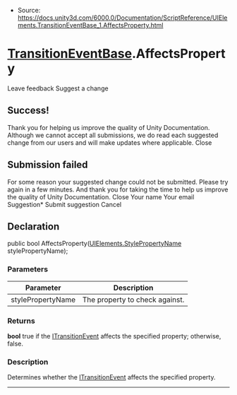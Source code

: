 * Source: https://docs.unity3d.com/6000.0/Documentation/ScriptReference/UIElements.TransitionEventBase_1.AffectsProperty.html

#  [TransitionEventBase<T0>](https://docs.unity3d.com/6000.0/Documentation/ScriptReference/UIElements.TransitionEventBase_1.html).AffectsProperty
Leave feedback
Suggest a change
## Success!
Thank you for helping us improve the quality of Unity Documentation. Although we cannot accept all submissions, we do read each suggested change from our users and will make updates where applicable.
Close
## Submission failed
For some reason your suggested change could not be submitted. Please <a>try again</a> in a few minutes. And thank you for taking the time to help us improve the quality of Unity Documentation.
Close
Your name Your email Suggestion* Submit suggestion
Cancel
## Declaration
public bool AffectsProperty([UIElements.StylePropertyName](https://docs.unity3d.com/6000.0/Documentation/ScriptReference/UIElements.StylePropertyName.html) stylePropertyName); 
### Parameters
Parameter | Description  
---|---  
stylePropertyName | The property to check against.  
### Returns
**bool** true if the [ITransitionEvent](https://docs.unity3d.com/6000.0/Documentation/ScriptReference/UIElements.ITransitionEvent.html) affects the specified property; otherwise, false. 
### Description
Determines whether the [ITransitionEvent](https://docs.unity3d.com/6000.0/Documentation/ScriptReference/UIElements.ITransitionEvent.html) affects the specified property. 
* * *
